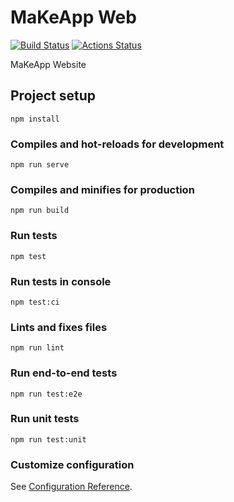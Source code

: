 # MaKeApp Web

[![Build Status](https://travis-ci.org/MaKeAppDev/website.svg?branch=master)](https://travis-ci.org/MaKeAppDev/website)
[![Actions Status](https://github.com/MaKeAppDev/website/workflows/CodeQL/badge.svg)](https://github.com/MaKeAppDev/website)

MaKeApp Website

## Project setup

```shell
npm install
```

### Compiles and hot-reloads for development

```shell
npm run serve
```

### Compiles and minifies for production

```shell
npm run build
```

### Run tests

```shell
npm test
```

### Run tests in console

```shell
npm test:ci
```

### Lints and fixes files

```shell
npm run lint
```

### Run end-to-end tests

```shell
npm run test:e2e
```

### Run unit tests

```shell
npm run test:unit
```

### Customize configuration

See [Configuration Reference](https://cli.vuejs.org/config/).
